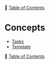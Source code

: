 🔖 [Table of Contents](../README.md)

# Concepts

- [Tasks](tasks/README.md)
- [Template](template.md)

🔖 [Table of Contents](../README.md)